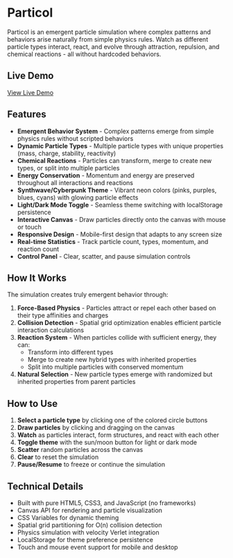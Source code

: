 # Particol

Particol is an emergent particle simulation where complex patterns and behaviors arise naturally from simple physics rules. Watch as different particle types interact, react, and evolve through attraction, repulsion, and chemical reactions - all without hardcoded behaviors.

## Live Demo
[View Live Demo](https://tflannagan.github.io/Particol/)

## Features

* **Emergent Behavior System** - Complex patterns emerge from simple physics rules without scripted behaviors
* **Dynamic Particle Types** - Multiple particle types with unique properties (mass, charge, stability, reactivity)
* **Chemical Reactions** - Particles can transform, merge to create new types, or split into multiple particles
* **Energy Conservation** - Momentum and energy are preserved throughout all interactions and reactions
* **Synthwave/Cyberpunk Theme** - Vibrant neon colors (pinks, purples, blues, cyans) with glowing particle effects
* **Light/Dark Mode Toggle** - Seamless theme switching with localStorage persistence
* **Interactive Canvas** - Draw particles directly onto the canvas with mouse or touch
* **Responsive Design** - Mobile-first design that adapts to any screen size
* **Real-time Statistics** - Track particle count, types, momentum, and reaction count
* **Control Panel** - Clear, scatter, and pause simulation controls

## How It Works

The simulation creates truly emergent behavior through:

1. **Force-Based Physics** - Particles attract or repel each other based on their type affinities and charges
2. **Collision Detection** - Spatial grid optimization enables efficient particle interaction calculations
3. **Reaction System** - When particles collide with sufficient energy, they can:
   - Transform into different types
   - Merge to create new hybrid types with inherited properties
   - Split into multiple particles with conserved momentum
4. **Natural Selection** - New particle types emerge with randomized but inherited properties from parent particles

## How to Use

1. **Select a particle type** by clicking one of the colored circle buttons
2. **Draw particles** by clicking and dragging on the canvas
3. **Watch** as particles interact, form structures, and react with each other
4. **Toggle theme** with the sun/moon button for light or dark mode
5. **Scatter** random particles across the canvas
6. **Clear** to reset the simulation
7. **Pause/Resume** to freeze or continue the simulation

## Technical Details

* Built with pure HTML5, CSS3, and JavaScript (no frameworks)
* Canvas API for rendering and particle visualization
* CSS Variables for dynamic theming
* Spatial grid partitioning for O(n) collision detection
* Physics simulation with velocity Verlet integration
* LocalStorage for theme preference persistence
* Touch and mouse event support for mobile and desktop
